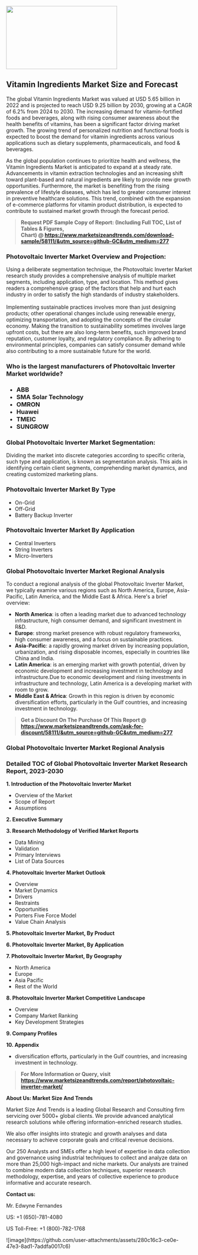 <p><img class="alignnone size-medium wp-image-20088" src="https://ffe5etoiles.com/wp-content/uploads/2024/12/MST1-300x171.png" alt="" width="300" height="171" /></p><h2>Vitamin Ingredients Market Size and Forecast</h2><p>The global Vitamin Ingredients Market was valued at USD 5.65 billion in 2022 and is projected to reach USD 9.25 billion by 2030, growing at a CAGR of 6.2% from 2024 to 2030. The increasing demand for vitamin-fortified foods and beverages, along with rising consumer awareness about the health benefits of vitamins, has been a significant factor driving market growth. The growing trend of personalized nutrition and functional foods is expected to boost the demand for vitamin ingredients across various applications such as dietary supplements, pharmaceuticals, and food & beverages.</p><p>As the global population continues to prioritize health and wellness, the Vitamin Ingredients Market is anticipated to expand at a steady rate. Advancements in vitamin extraction technologies and an increasing shift toward plant-based and natural ingredients are likely to provide new growth opportunities. Furthermore, the market is benefiting from the rising prevalence of lifestyle diseases, which has led to greater consumer interest in preventive healthcare solutions. This trend, combined with the expansion of e-commerce platforms for vitamin product distribution, is expected to contribute to sustained market growth through the forecast period.</p></p><blockquote id="" class=""><strong>Request PDF Sample Copy of Report: (Including Full TOC, List of Tables &amp; Figures, Chart)&nbsp;@&nbsp;<strong><a href="https://www.marketsizeandtrends.com/download-sample/58111/&utm_source=github-GC&utm_medium=277" target="_blank">https://www.marketsizeandtrends.com/download-sample/58111/&utm_source=github-GC&utm_medium=277</a></strong></strong></blockquote><h3 id="" class="">Photovoltaic Inverter Market&nbsp;Overview and Projection:</h3><p id="" class="">Using a deliberate segmentation technique, the Photovoltaic Inverter Market research study provides a comprehensive analysis of multiple market segments, including application, type, and location. This method gives readers a comprehensive grasp of the factors that help and hurt each industry in order to satisfy the high standards of industry stakeholders. <br /> <br />Implementing sustainable practices involves more than just designing products; other operational changes include using renewable energy, optimizing transportation, and adopting the concepts of the circular economy. Making the transition to sustainability sometimes involves large upfront costs, but there are also long-term benefits, such improved brand reputation, customer loyalty, and regulatory compliance. By adhering to environmental principles, companies can satisfy consumer demand while also contributing to a more sustainable future for the world.</p><h3 id="" class="">Who is the largest manufacturers of&nbsp;Photovoltaic Inverter Market worldwide?</h3><h3 class=""><p><ul><li>ABB </li><li> SMA Solar Technology </li><li> OMRON </li><li> Huawei </li><li> TMEIC </li><li> SUNGROW</li></ul></p></h3><h3 id="" class="">Global&nbsp;Photovoltaic Inverter Market Segmentation:</h3><p id="" class="">Dividing the market into discrete categories according to specific criteria, such type and application, is known as segmentation analysis. This aids in identifying certain client segments, comprehending market dynamics, and creating customized marketing plans.</p><h3 id="" class="">Photovoltaic Inverter Market&nbsp;By Type</h3><p><p><ul><li>On-Grid </li><li> Off-Grid </li><li> Battery Backup Inverter</p></li></ul></p></p><h3 id="" class="">Photovoltaic Inverter Market&nbsp;By Application</h3><p class=""><p><ul><li>Central Inverters </li><li> String Inverters </li><li> Micro-Inverters</li></ul></p></p><h3 id="" class="">Global Photovoltaic Inverter Market Regional Analysis</h3><p id="" class="">To conduct a regional analysis of the global Photovoltaic Inverter Market, we typically examine various regions such as North America, Europe, Asia-Pacific, Latin America, and the Middle East &amp; Africa. Here's a brief overview:</p><ul><li><strong>North America</strong>: is often a leading market due to advanced technology infrastructure, high consumer demand, and significant investment in R&amp;D.</li><li><strong>Europe</strong>: strong market presence with robust regulatory frameworks, high consumer awareness, and a focus on sustainable practices.</li><li><strong>Asia-Pacific</strong>: a rapidly growing market driven by increasing population, urbanization, and rising disposable incomes, especially in countries like China and India.</li><li><strong>Latin America</strong>: is an emerging market with growth potential, driven by economic development and increasing investment in technology and infrastructure.Due to economic development and rising investments in infrastructure and technology, Latin America is a developing market with room to grow.</li><li><strong>Middle East &amp; Africa</strong>: Growth in this region is driven by economic diversification efforts, particularly in the Gulf countries, and increasing investment in technology.</li></ul><blockquote id="" class=""><strong>Get a Discount On The Purchase Of This Report @ <strong><a href="https://www.marketsizeandtrends.com/ask-for-discount/58111/&utm_source=github-GC&utm_medium=277" target="_blank">https://www.marketsizeandtrends.com/ask-for-discount/58111/&utm_source=github-GC&utm_medium=277</a></strong></strong></blockquote><h3 id="" class="">Global Photovoltaic Inverter Market Regional Analysis</h3><h3 id="" class="">Detailed TOC of Global Photovoltaic Inverter Market Research Report, 2023-2030</h3><p id="" class=""><strong>1. Introduction of the Photovoltaic Inverter Market</strong></p><ul><li>Overview of the Market</li><li>Scope of Report</li><li>Assumptions</li></ul><p id="" class=""><strong>2. Executive Summary</strong></p><p id="" class=""><strong>3. Research Methodology of Verified Market Reports</strong></p><ul><li>Data Mining</li><li>Validation</li><li>Primary Interviews</li><li>List of Data Sources</li></ul><p id="" class=""><strong>4. Photovoltaic Inverter Market Outlook</strong></p><ul><li>Overview</li><li>Market Dynamics</li><li>Drivers</li><li>Restraints</li><li>Opportunities</li><li>Porters Five Force Model</li><li>Value Chain Analysis</li></ul><p id="" class=""><strong>5. Photovoltaic Inverter Market, By Product</strong></p><p id="" class=""><strong>6. Photovoltaic Inverter Market, By Application</strong></p><p id="" class=""><strong>7. Photovoltaic Inverter Market, By Geography</strong></p><ul><li>North America</li><li>Europe</li><li>Asia Pacific</li><li>Rest of the World</li></ul><p id="" class=""><strong>8. Photovoltaic Inverter Market Competitive Landscape</strong></p><ul><li>Overview</li><li>Company Market Ranking</li><li>Key Development Strategies</li></ul><p id="" class=""><strong>9. Company Profiles</strong></p><p id="" class=""><strong>10. Appendix</strong></p><ul><li>diversification efforts, particularly in the Gulf countries, and increasing investment in technology.</li></ul><blockquote id="" class=""><strong>For More Information or Query, visit <strong><strong><a href="https://www.marketsizeandtrends.com/report/photovoltaic-inverter-market/" target="_blank">https://www.marketsizeandtrends.com/report/photovoltaic-inverter-market/</a></strong></strong></strong></blockquote><p id="" class=""><strong>About Us: Market Size And Trends</strong></p><p id="" class="">Market Size And Trends is a leading Global Research and Consulting firm servicing over 5000+ global clients. We provide advanced analytical research solutions while offering information-enriched research studies.</p><p id="" class="">We also offer insights into strategic and growth analyses and data necessary to achieve corporate goals and critical revenue decisions.</p><p id="" class="">Our 250 Analysts and SMEs offer a high level of expertise in data collection and governance using industrial techniques to collect and analyze data on more than 25,000 high-impact and niche markets. Our analysts are trained to combine modern data collection techniques, superior research methodology, expertise, and years of collective experience to produce informative and accurate research.</p><p id="" class=""><strong>Contact us:</strong></p><p id="" class="">Mr. Edwyne Fernandes</p><p id="" class="">US: +1 (650)-781-4080</p><p id="" class="">US Toll-Free: +1 (800)-782-1768</p>
![image](https://github.com/user-attachments/assets/280c16c3-ce0e-47e3-8ad1-7addfa0017c6)
